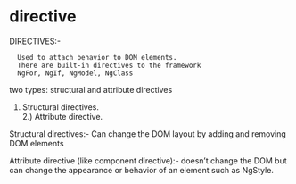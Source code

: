 # directive

DIRECTIVES:-

      Used to attach behavior to DOM elements. 
      There are built-in directives to the framework
      NgFor, NgIf, NgModel, NgClass

two types: structural and attribute directives
1) Structural directives.  
2.) Attribute directive.

Structural directives:-
   Can change the DOM layout by adding and removing DOM elements 
   
Attribute directive (like component directive):-
    doesn’t change the DOM but can change the appearance or behavior of an element such as NgStyle.


